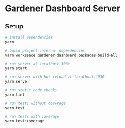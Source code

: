 Gardener Dashboard Server
=======================

Setup
----------------

``` bash
# install dependencies
yarn

# build project internal dependencies
yarn workspace gardener-dashboard packages-build-all

# run server at localhost:3030
yarn start

# run server with hot reload at localhost:3030
yarn serve

# run static code checks
yarn lint

# run tests without coverage
yarn test

# run tests with coverage
yarn test:coverage

```

